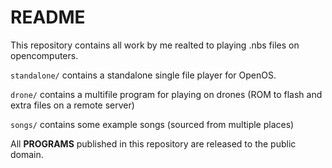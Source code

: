 # README

This repository contains all work by me realted to playing .nbs files on opencomputers.

`standalone/` contains a standalone single file player for OpenOS.

`drone/` contains a multifile program for playing on drones (ROM to flash and extra files on a remote server)

`songs/` contains some example songs (sourced from multiple places)

All **PROGRAMS** published in this repository are released to the public domain.
